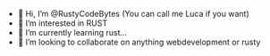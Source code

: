 - 👋 Hi, I’m @RustyCodeBytes (You can call me Luca if you want)
- 👀 I’m interested in RUST
- 🌱 I’m currently learning rust...
- 💞️ I’m looking to collaborate on anything webdevelopment or rusty
<!---- 📫 How to reach me ... --->

<!---
RustyCodeBytes/RustyCodeBytes is a ✨ special ✨ repository because its `README.md` (this file) appears on your GitHub profile.
You can click the Preview link to take a look at your changes.
--->
